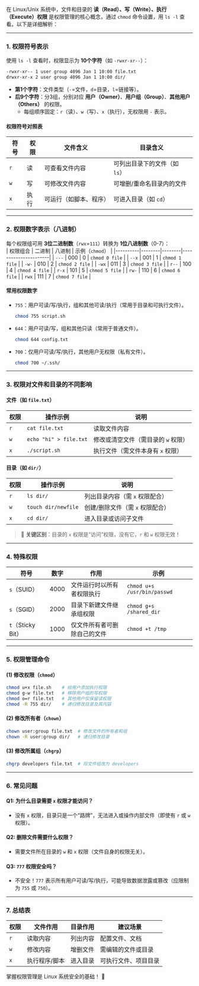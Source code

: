 在 Linux/Unix 系统中，文件和目录的 **读（Read）、写（Write）、执行（Execute）权限** 是权限管理的核心概念，通过 `chmod` 命令设置，用 `ls -l` 查看。以下是详细解析：

---

### **1. 权限符号表示**
使用 `ls -l` 查看时，权限显示为 **10个字符**（如 `-rwxr-xr--`）：
```bash
-rwxr-xr-- 1 user group 4096 Jan 1 10:00 file.txt
drwxr-xr-x 2 user group 4096 Jan 1 10:00 dir/
```
- **第1个字符**：文件类型（`-`=文件，`d`=目录，`l`=链接等）。  
- **后9个字符**：分3组，分别对应 **用户（Owner）**、**用户组（Group）**、**其他用户（Others）** 的权限。  
  - 每组顺序固定：`r`（读）、`w`（写）、`x`（执行），无权限用 `-` 表示。

#### **权限符号对照表**
| 符号 | 权限   | 文件含义                     | 目录含义                     |
|------|--------|------------------------------|------------------------------|
| `r`  | 读     | 可查看文件内容               | 可列出目录下的文件（如 `ls`） |
| `w`  | 写     | 可修改文件内容               | 可增删/重命名目录内的文件    |
| `x`  | 执行   | 可运行（如脚本、程序）       | 可进入目录（如 `cd`）        |

---

### **2. 权限数字表示（八进制）**
每个权限组可用 **3位二进制数**（`rwx`=`111`）转换为 **1位八进制数**（0-7）：  
| 权限组合 | 二进制 | 八进制 | 示例（`chmod`）      |
|----------|--------|--------|----------------------|
| `---`    | 000    | 0      | `chmod 0 file`       |
| `--x`    | 001    | 1      | `chmod 1 file`       |
| `-w-`    | 010    | 2      | `chmod 2 file`       |
| `-wx`    | 011    | 3      | `chmod 3 file`       |
| `r--`    | 100    | 4      | `chmod 4 file`       |
| `r-x`    | 101    | 5      | `chmod 5 file`       |
| `rw-`    | 110    | 6      | `chmod 6 file`       |
| `rwx`    | 111    | 7      | `chmod 7 file`       |

#### **常用权限数字**
- `755`：用户可读/写/执行，组和其他可读/执行（常用于目录和可执行文件）。  
  ```bash
  chmod 755 script.sh
  ```
- `644`：用户可读/写，组和其他只读（常用于普通文件）。  
  ```bash
  chmod 644 config.txt
  ```
- `700`：仅用户可读/写/执行，其他用户无权限（私有文件）。  
  ```bash
  chmod 700 ~/.ssh/
  ```

---

### **3. 权限对文件和目录的不同影响**
#### **文件（如 `file.txt`）**
| 权限 | 操作示例                  | 说明                             |
|------|---------------------------|----------------------------------|
| `r`  | `cat file.txt`            | 读取文件内容                     |
| `w`  | `echo "hi" > file.txt`    | 修改或清空文件（需目录的 `w` 权限） |
| `x`  | `./script.sh`             | 执行文件（需文件本身有 `x` 权限）  |

#### **目录（如 `dir/`）**
| 权限 | 操作示例                  | 说明                             |
|------|---------------------------|----------------------------------|
| `r`  | `ls dir/`                 | 列出目录内容（需 `x` 权限配合）   |
| `w`  | `touch dir/newfile`       | 创建/删除文件（需 `x` 权限配合）  |
| `x`  | `cd dir/`                 | 进入目录或访问子文件             |

> 📌 **关键区别**：目录的 `x` 权限是“访问”权限，没有它，`r` 和 `w` 权限无效！

---

### **4. 特殊权限**
| 符号 | 数字 | 作用                          | 示例                     |
|------|------|-------------------------------|--------------------------|
| `s`（SUID） | 4000 | 文件运行时以所有者权限执行     | `chmod u+s /usr/bin/passwd` |
| `s`（SGID） | 2000 | 目录下新建文件继承组权限       | `chmod g+s /shared_dir`    |
| `t`（Sticky Bit） | 1000 | 仅文件所有者可删除自己的文件   | `chmod +t /tmp`            |

---

### **5. 权限管理命令**
#### **(1) 修改权限（`chmod`）**
```bash
chmod u+x file.sh    # 给用户添加执行权限
chmod g-w file.txt   # 移除用户组的写权限
chmod o=r file.txt   # 其他用户仅保留读权限
chmod -R 755 dir/    # 递归修改目录及其内容
```

#### **(2) 修改所有者（`chown`）**
```bash
chown user:group file.txt  # 修改文件的所有者和组
chown -R user:group dir/   # 递归修改目录
```

#### **(3) 修改所属组（`chgrp`）**
```bash
chgrp developers file.txt  # 将文件组改为 developers
```

---

### **6. 常见问题**
#### **Q1: 为什么目录需要 `x` 权限才能访问？**  
- 没有 `x` 权限，目录只是一个“路牌”，无法进入或操作内部文件（即使有 `r` 或 `w` 权限）。

#### **Q2: 删除文件需要什么权限？**  
- 需要文件所在目录的 `w` 和 `x` 权限（文件自身的权限无关）。

#### **Q3: `777` 权限安全吗？**  
- 不安全！`777` 表示所有用户可读/写/执行，可能导致数据泄露或篡改（应限制为 `755` 或 `750`）。

---

### **7. 总结表**
| 权限 | 文件作用           | 目录作用           | 建议场景               |
|------|--------------------|--------------------|------------------------|
| `r`  | 读取内容           | 列出内容           | 配置文件、文档         |
| `w`  | 修改内容           | 增删文件           | 需编辑的文件或目录     |
| `x`  | 执行程序/脚本      | 进入目录           | 可执行文件、项目目录   |

掌握权限管理是 Linux 系统安全的基础！ 🔐